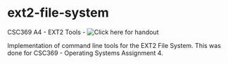 # ext2-file-system
CSC369 A4  - EXT2 Tools - ![Click here for handout](https://docs.google.com/document/d/1hIa0XTumToHp72mY1HtWiSOvrA0eAcSOoE5FFMduJww/edit?usp=sharing)

Implementation of command line tools for the EXT2 File System. This was done for CSC369 - Operating Systems Assignment 4.
